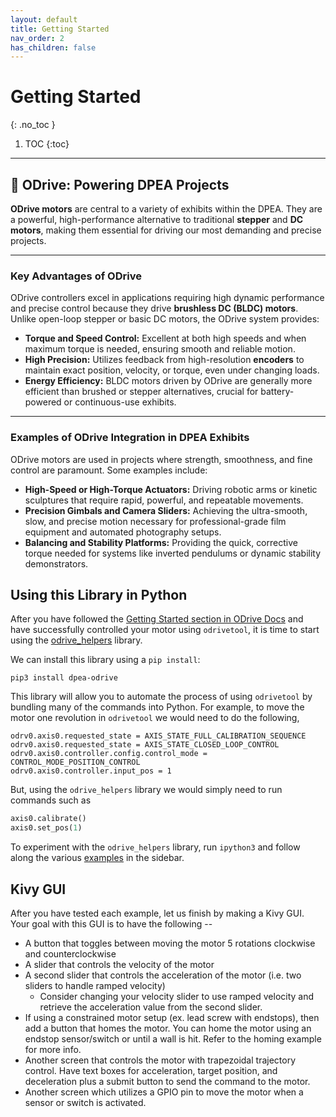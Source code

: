 ```yaml
---
layout: default
title: Getting Started
nav_order: 2
has_children: false
---
```


# Getting Started
{: .no_toc }

1. TOC
{:toc}
---

## 🤖 ODrive: Powering DPEA Projects

**ODrive motors** are central to a variety of exhibits within the DPEA. They are a powerful, high-performance alternative to traditional **stepper** and **DC motors**, making them essential for driving our most demanding and precise projects.

---

### **Key Advantages of ODrive**

ODrive controllers excel in applications requiring high dynamic performance and precise control because they drive **brushless DC (BLDC) motors**. Unlike open-loop stepper or basic DC motors, the ODrive system provides:

* **Torque and Speed Control:** Excellent at both high speeds and when maximum torque is needed, ensuring smooth and reliable motion.
* **High Precision:** Utilizes feedback from high-resolution **encoders** to maintain exact position, velocity, or torque, even under changing loads.
* **Energy Efficiency:** BLDC motors driven by ODrive are generally more efficient than brushed or stepper alternatives, crucial for battery-powered or continuous-use exhibits.

---

### **Examples of ODrive Integration in DPEA Exhibits**

ODrive motors are used in projects where strength, smoothness, and fine control are paramount. Some examples include:

* **High-Speed or High-Torque Actuators:** Driving robotic arms or kinetic sculptures that require rapid, powerful, and repeatable movements.
* **Precision Gimbals and Camera Sliders:** Achieving the ultra-smooth, slow, and precise motion necessary for professional-grade film equipment and automated photography setups.
* **Balancing and Stability Platforms:** Providing the quick, corrective torque needed for systems like inverted pendulums or dynamic stability demonstrators.

## Using this Library in Python
After you have followed the [Getting Started section in ODrive Docs](https://docs.odriverobotics.com/v/0.5.6/getting-started.html)
and have successfully controlled your motor using `odrivetool`, it is time to start using the
[odrive_helpers](https://github.com/dpengineering/dpea-odrive/blob/main/odrive_helpers.py) library.

We can install this library using a `pip install`: 
```
pip3 install dpea-odrive 
```


This library will allow you to automate the process of using `odrivetool` by bundling many of the commands into Python.
For example, to move the motor one revolution in `odrivetool` we would need to do the following,
``` 
odrv0.axis0.requested_state = AXIS_STATE_FULL_CALIBRATION_SEQUENCE
odrv0.axis0.requested_state = AXIS_STATE_CLOSED_LOOP_CONTROL
odrv0.axis0.controller.config.control_mode = CONTROL_MODE_POSITION_CONTROL
odrv0.axis0.controller.input_pos = 1
```

But, using the `odrive_helpers` library we would simply need to run commands such as
```python
axis0.calibrate()
axis0.set_pos(1)
```

To experiment with the `odrive_helpers` library, run `ipython3` and follow along the various 
[examples](/dpea-odrive/examples/examples) in the sidebar.

## Kivy GUI
After you have tested each example, let us finish by making a Kivy GUI. Your goal with this GUI is to have the following --
* A button that toggles between moving the motor 5 rotations clockwise and counterclockwise
* A slider that controls the velocity of the motor
* A second slider that controls the acceleration of the motor (i.e. two sliders to handle ramped velocity)
  * Consider changing your velocity slider to use ramped velocity and retrieve the acceleration value from the second slider.
* If using a constrained motor setup (ex. lead screw with endstops), then add a button that homes the motor. You can
  home the motor using an endstop sensor/switch or until a wall is hit. Refer to the homing example for more info.
* Another screen that controls the motor with trapezoidal trajectory control. Have text boxes 
  for acceleration, target position, and deceleration plus a submit button to send the command to the motor.
* Another screen which utilizes a GPIO pin to move the motor when a sensor or switch is activated.




